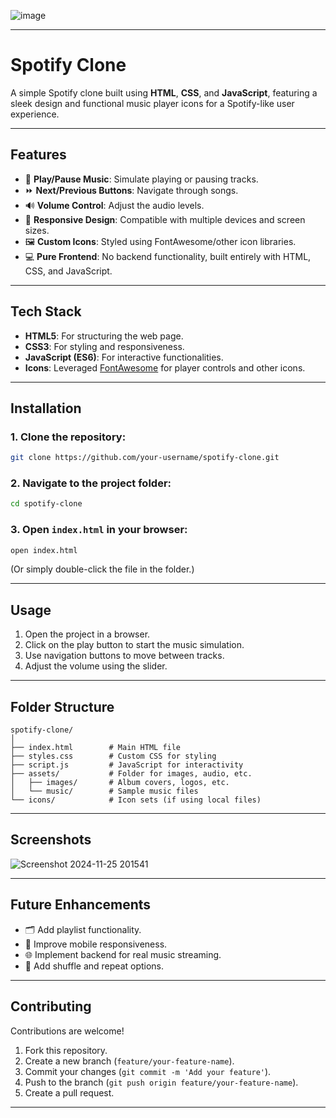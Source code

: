 ![image](https://github.com/user-attachments/assets/2b8022ef-f0bb-4efe-b697-3bd2a52da30d)



---

# Spotify Clone  
A simple Spotify clone built using **HTML**, **CSS**, and **JavaScript**, featuring a sleek design and functional music player icons for a Spotify-like user experience.  

---

## Features  
- 🎵 **Play/Pause Music**: Simulate playing or pausing tracks.  
- ⏩ **Next/Previous Buttons**: Navigate through songs.  
- 🔊 **Volume Control**: Adjust the audio levels.  
- 🎨 **Responsive Design**: Compatible with multiple devices and screen sizes.  
- 🖼️ **Custom Icons**: Styled using FontAwesome/other icon libraries.  
- 💻 **Pure Frontend**: No backend functionality, built entirely with HTML, CSS, and JavaScript.

---

## Tech Stack  
- **HTML5**: For structuring the web page.  
- **CSS3**: For styling and responsiveness.  
- **JavaScript (ES6)**: For interactive functionalities.  
- **Icons**: Leveraged [FontAwesome](https://fontawesome.com/) for player controls and other icons.

---

## Installation  

### 1. Clone the repository:  
```bash  
git clone https://github.com/your-username/spotify-clone.git  
```  

### 2. Navigate to the project folder:  
```bash  
cd spotify-clone  
```  

### 3. Open `index.html` in your browser:  
```bash  
open index.html  
```  
(Or simply double-click the file in the folder.)

---

## Usage  
1. Open the project in a browser.  
2. Click on the play button to start the music simulation.  
3. Use navigation buttons to move between tracks.  
4. Adjust the volume using the slider.  

---

## Folder Structure  
```
spotify-clone/  
│  
├── index.html        # Main HTML file  
├── styles.css        # Custom CSS for styling  
├── script.js         # JavaScript for interactivity  
├── assets/           # Folder for images, audio, etc.  
│   ├── images/       # Album covers, logos, etc.  
│   └── music/        # Sample music files  
└── icons/            # Icon sets (if using local files)  
```  

---

## Screenshots  
![Screenshot 2024-11-25 201541](https://github.com/user-attachments/assets/4ddba743-660f-434c-b3d9-7732a548121d)


---

## Future Enhancements  
- 🗂️ Add playlist functionality.  
- 📱 Improve mobile responsiveness.  
- 🌐 Implement backend for real music streaming.  
- 🔄 Add shuffle and repeat options.  

---

## Contributing  
Contributions are welcome!  
1. Fork this repository.  
2. Create a new branch (`feature/your-feature-name`).  
3. Commit your changes (`git commit -m 'Add your feature'`).  
4. Push to the branch (`git push origin feature/your-feature-name`).  
5. Create a pull request.  

---


